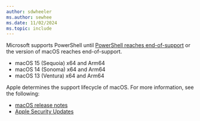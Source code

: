 ```yaml
---
author: sdwheeler
ms.author: sewhee
ms.date: 11/02/2024
ms.topic: include
---
```

<!-- markdownlint-disable first-line-h1 -->
Microsoft supports PowerShell until [PowerShell reaches end-of-support][lifecycle] or the version of
macOS reaches end-of-support.

- macOS 15 (Sequoia) x64 and Arm64
- macOS 14 (Sonoma) x64 and Arm64
- macOS 13 (Ventura) x64 and Arm64

Apple determines the support lifecycle of macOS. For more information, see the following:

- [macOS release notes](https://developer.apple.com/documentation/macos-release-notes)
- [Apple Security Updates](https://support.apple.com/HT201222)

[lifecycle]: /powershell/scripting/install/powershell-support-lifecycle
